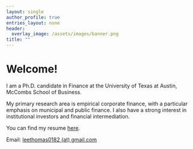 ```yaml
---
layout: single
author_profile: true
entries_layout: none
header:
  overlay_image: /assets/images/banner.png
title: ""
---
```


# Welcome!

I am a Ph.D. candidate in Finance at the University of Texas at Austin, McCombs School of Business. 

My primary research area is empirical corporate finance, with a particular emphasis on municipal and public finance. I also have a strong interest in institutional investors and financial intermediation.

You can find my resume [here](https://thomas-s-lee.github.io/home/assets/files/Thomas_Lee_Resume.pdf).

Email: [leethomas0182 (at) gmail.com](mailto:leethomas0182@gmail.com)
